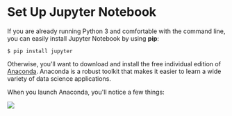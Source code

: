 # Set Up Jupyter Notebook

If you are already running Python 3 and comfortable with the command line, you can easily install Jupyter Notebook by using **pip**:

`$ pip install jupyter`

Otherwise, you'll want to download and install the free individual edition of [Anaconda](https://www.anaconda.com/products/individual). Anaconda is a robust toolkit that makes it easier to learn a wide variety of data science applications.

When you launch Anaconda, you'll notice a few things:

![][1]

[1]: images/set-up-jupyter-notebook/anaconda.png

